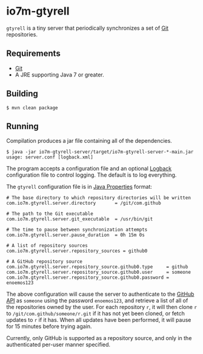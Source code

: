 io7m-gtyrell
=========

`gtyrell` is a tiny server that periodically synchronizes a set of
[Git](http://git-scm.com) repositories.

## Requirements

+ [Git](http://git-scm.com)
+ A JRE supporting Java 7 or greater.

## Building

```
$ mvn clean package
```

## Running

Compilation produces a jar file containing all of the dependencies.

```
$ java -jar io7m-gtyrell-server/target/io7m-gtyrell-server-*-main.jar
usage: server.conf [logback.xml]
```

The program accepts a configuration file and an optional
[Logback](http://logback.qos.ch) configuration file to control
logging. The default is to log everything.

The `gtyrell` configuration file is in [Java Properties](https://en.wikipedia.org/wiki/.properties)
format:

```
# The base directory to which repository directories will be written
com.io7m.gtyrell.server.directory       = /git/com.github

# The path to the Git executable
com.io7m.gtyrell.server.git_executable  = /usr/bin/git

# The time to pause between synchronization attempts
com.io7m.gtyrell.server.pause_duration  = 0h 15m 0s

# A list of repository sources
com.io7m.gtyrell.server.repository_sources = github0

# A GitHub repository source
com.io7m.gtyrell.server.repository_source.github0.type     = github
com.io7m.gtyrell.server.repository_source.github0.user     = someone
com.io7m.gtyrell.server.repository_source.github0.password = enoemos123
```

The above configuration will cause the server to authenticate to the
[GitHub API](https://developer.github.com/v3/) as `someone` using the
password `enoemos123`, and retrieve a list of all of the repositories
owned by the user. For each repository `r`, it will then clone `r`
to `/git/com.github/someone/r.git` if it has not yet been cloned, or
fetch updates to `r` if it has. When all updates have been performed,
it will pause for 15 minutes before trying again.

Currently, only GitHub is supported as a repository source, and only
in the authenticated per-user manner specified.

